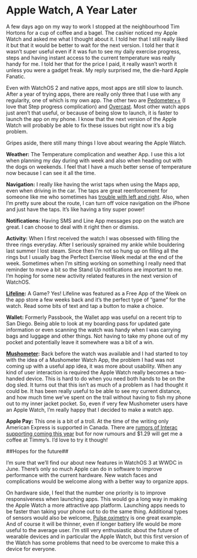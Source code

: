 # Apple Watch, A Year Later

A few days ago on my way to work I stopped at the neighbourhood Tim Hortons for a cup of coffee and a bagel.  The cashier noticed my Apple Watch and asked me what I thought about it.  I told her that I still really liked it but that it would be better to wait for the next version.  I told her that it wasn’t super useful even if it was fun to see my daily exercise progress, steps and having instant access to the current temperature was really handy for me. I told her that for the price I paid, it really wasn’t worth it unless you were a gadget freak.  My reply surprised me, the die-hard Apple Fanatic.   

Even with WatchOS 2 and native apps, most apps are still slow to launch.  After a year of trying apps, there are really only three that I use with any regularity, one of which is my own app.  The other two are [Pedometer++](https://itunes.apple.com/us/app/pedometer++/id712286167) (I love that Step progress complication) and [Overcast](https://itunes.apple.com/us/app/overcast-podcast-player/id888422857).  Most other watch apps just aren’t that useful, or because of being slow to launch, it is faster to launch the app on my phone.  I know that the next version of the Apple Watch will probably be able to fix these issues but right now it’s a big problem.

Gripes aside, there still many things I love about wearing the Apple Watch.

**Weather:** The Temperature complication and weather App.  I use this a lot when planning my day during with week and also when heading out with the dogs on weekends.  I feel that I have a much better sense of temperature now because I can see it all the time.

**Navigation:** I really like having the wrist taps when using the Maps app, even when driving in the car.  The taps are great reenforcement for someone like me who sometimes has [trouble with left and right](http://theconversation.com/why-some-people-have-trouble-telling-left-from-right-and-why-its-so-important-38325).  Also, when I’m pretty sure about the route, I can turn off voice navigation on the iPhone and just have the taps.  It’s like having a tiny super power!

**Notifications:**  Having SMS and Line App messages pop on the watch are great.  I can choose to deal with it right then or dismiss.

**Activity:**  When I first received the watch I was obsessed with filling the three rings everyday.  After I seriously sprained my ankle while bouldering last summer I lost steam.  Since then I’m not so hung up on filling all the rings but I usually bag the Perfect Exercise Week medal at the end of the week.  Sometimes when I’m sitting working on something I really need that reminder to move a bit so the Stand Up notifications are important to me.  I’m hoping for some new activity related features in the next version of WatchOS.

**[Lifeline](https://itunes.apple.com/us/app/lifeline.../id982354972):**  A Game?  Yes!  Lifeline was featured as a Free App of the Week on the app store a few weeks back and it’s the perfect type of “game” for the watch.  Read some bits of text and tap a button to make a choice.  

**Wallet:**  Formerly Passbook, the Wallet app was  useful on a recent trip to San Diego.  Being able to look at my boarding pass for updated gate information or even scanning the watch was handy when I was carrying bags and luggage and other things.  Not having to take my phone out of my pocket and potentially leave it somewhere was a bit of a win.

**[Mushometer](https://itunes.apple.com/us/app/mushometer-gps-logging-tool/id369881803):**  Back before the watch was available and I had started to toy with the idea of a Mushometer Watch App, the problem I had was not coming up with a useful app idea, it was more about usability.  When any kind of user interaction is required the Apple Watch really becomes a two-handed device.  This is hard to do when you need both hands to be on the dog sled.  It turns out that this isn’t as much of a problem as I had thought it could be.  It has been really useful to be able to see my current distance, and how much time we’ve spent on the trail without having to fish my phone out to my inner jacket pocket.  So, even if very few Mushometer users have an Apple Watch, I’m really happy that I decided to make a watch app.

**Apple Pay:**  This one is a bit of a troll.  At the time of the writing only American Express is supported in Canada.  There are [rumors of Interac supporting coming this year](http://www.macrumors.com/2016/02/29/mastercard-apple-pay-canada-brazil-asia/) but for now rumours and $1.29 will get me a coffee at Timmy’s.  I’d love to try it though!

##Hopes for the future##

I’m sure that we’ll find our about new features in WatchOS 3 at WWDC in June.  There’s only so much Apple can do in software to improve performance with the current hardware.  New watch faces and complications would be welcome along with a better way to organize apps.

On hardware side, I feel that the number one priority is to improve responsiveness when launching apps.  This would go a long way in making the Apple Watch a more attractive app platform.  Launching apps needs to be faster than taking your phone out to do the same thing.  Additional types of sensors would also be welcome, [Pulse oximetry](https://en.wikipedia.org/wiki/Pulse_oximetry) is one great example.  And of course it will be thinner, even if longer battery life would be more useful to the average user.  I’m still very enthusiastic about the future of wearable devices and in particular the Apple Watch, but this first version of the Watch has some problems that need to be overcome to make this a device for everyone.

